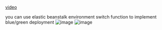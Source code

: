 [video](https://www.youtube.com/watch?v=26aY4idWg4w)

you can use elastic beanstalk environment switch function to implement blue/green deployment
![image](https://github.com/user-attachments/assets/aa438718-57de-4e8a-9e9a-201b83f4773a)
![image](https://github.com/user-attachments/assets/26f5bfb3-e40b-45e9-b196-e1a2bd2cb1b4)
